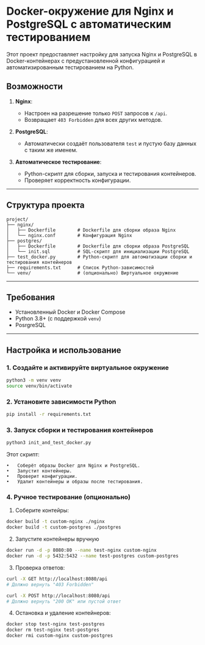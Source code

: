# Docker-окружение для Nginx и PostgreSQL с автоматическим тестированием

Этот проект предоставляет настройку для запуска Nginx и PostgreSQL в Docker-контейнерах с предустановленной конфигурацией и автоматизированным тестированием на Python.

## Возможности

1. **Nginx**:
   - Настроен на разрешение только `POST` запросов к `/api`.
   - Возвращает `403 Forbidden` для всех других методов.

2. **PostgreSQL**:
   - Автоматически создаёт пользователя `test` и пустую базу данных с таким же именем.

3. **Автоматическое тестирование**:
   - Python-скрипт для сборки, запуска и тестирования контейнеров.
   - Проверяет корректность конфигурации.

---

## Структура проекта
```
project/
├── nginx/
│   ├── Dockerfile        # Dockerfile для сборки образа Nginx
│   └── nginx.conf        # Конфигурация Nginx
├── postgres/
│   ├── Dockerfile        # Dockerfile для сборки образа PostgreSQL
│   └── init.sql          # SQL-скрипт для инициализации PostgreSQL
├── test_docker.py        # Python-скрипт для автоматизации сборки и тестирования контейнеров
├── requirements.txt      # Список Python-зависимостей
└── venv/                 # (опционально) Виртуальное окружение
```

---

## Требования

- Установленный Docker и Docker Compose
- Python 3.8+ (с поддержкой `venv`)
- PosrgreSQL

---

## Настройка и использование

### 1. Создайте и активируйте виртуальное окружение
```bash
python3 -m venv venv
source venv/bin/activate  
```

### 2. Установите зависимости Python
```bash
pip install -r requirements.txt
```

### 3. Запуск сборки и тестирования контейнеров
```bash
python3 init_and_test_docker.py
```

Этот скрипт:

	•	Соберёт образы Docker для Nginx и PostgreSQL.
	•	Запустит контейнеры.
	•	Проверит конфигурации.
	•	Удалит контейнеры и образы после тестирования.

### 4. Ручное тестирование (опционально)
1. Соберите контейры:
```bash
docker build -t custom-nginx ./nginx
docker build -t custom-postgres ./postgres
```

2. Запустите контейнеры вручную
```bash
docker run -d -p 8080:80 --name test-nginx custom-nginx
docker run -d -p 5432:5432 --name test-postgres custom-postgres
```
3. Проверка ответов:
```bash
curl -X GET http://localhost:8080/api
# Должно вернуть "403 Forbidden"

curl -X POST http://localhost:8080/api
# Должно вернуть "200 OK" или пустой ответ
```

4. Остановка и удаление контейнеров:
```bash
docker stop test-nginx test-postgres
docker rm test-nginx test-postgres
docker rmi custom-nginx custom-postgres
```